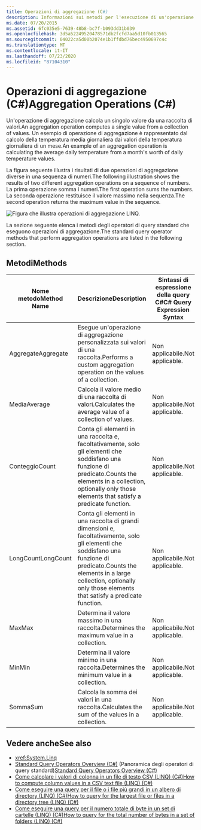 ```yaml
---
title: Operazioni di aggregazione (C#)
description: Informazioni sui metodi per l'esecuzione di un'operazione di aggregazione. Un'operazione di aggregazione calcola un singolo valore da una raccolta di valori.
ms.date: 07/20/2015
ms.assetid: 6fc035e5-7639-48b8-bc7f-b093dd31b039
ms.openlocfilehash: 3d5a52249520478571db2fcfd7aa5d10fb013565
ms.sourcegitcommit: 04022ca5d00b2074e1b1ffdbd76bec4950697c4c
ms.translationtype: MT
ms.contentlocale: it-IT
ms.lasthandoff: 07/23/2020
ms.locfileid: "87104310"
---
```

# <a name="aggregation-operations-c"></a><span data-ttu-id="6aedb-104">Operazioni di aggregazione (C#)</span><span class="sxs-lookup"><span data-stu-id="6aedb-104">Aggregation Operations (C#)</span></span>
<span data-ttu-id="6aedb-105">Un'operazione di aggregazione calcola un singolo valore da una raccolta di valori.</span><span class="sxs-lookup"><span data-stu-id="6aedb-105">An aggregation operation computes a single value from a collection of values.</span></span> <span data-ttu-id="6aedb-106">Un esempio di operazione di aggregazione è rappresentato dal calcolo della temperatura media giornaliera dai valori della temperatura giornaliera di un mese.</span><span class="sxs-lookup"><span data-stu-id="6aedb-106">An example of an aggregation operation is calculating the average daily temperature from a month's worth of daily temperature values.</span></span>  
  
 <span data-ttu-id="6aedb-107">La figura seguente illustra i risultati di due operazioni di aggregazione diverse in una sequenza di numeri.</span><span class="sxs-lookup"><span data-stu-id="6aedb-107">The following illustration shows the results of two different aggregation operations on a sequence of numbers.</span></span> <span data-ttu-id="6aedb-108">La prima operazione somma i numeri.</span><span class="sxs-lookup"><span data-stu-id="6aedb-108">The first operation sums the numbers.</span></span> <span data-ttu-id="6aedb-109">La seconda operazione restituisce il valore massimo nella sequenza.</span><span class="sxs-lookup"><span data-stu-id="6aedb-109">The second operation returns the maximum value in the sequence.</span></span>  
  
 ![Figura che illustra operazioni di aggregazione LINQ.](./media/aggregation-operations/linq-aggregation-operations.png)  
  
 <span data-ttu-id="6aedb-111">La sezione seguente elenca i metodi degli operatori di query standard che eseguono operazioni di aggregazione.</span><span class="sxs-lookup"><span data-stu-id="6aedb-111">The standard query operator methods that perform aggregation operations are listed in the following section.</span></span>  
  
## <a name="methods"></a><span data-ttu-id="6aedb-112">Metodi</span><span class="sxs-lookup"><span data-stu-id="6aedb-112">Methods</span></span>  
  
|<span data-ttu-id="6aedb-113">Nome metodo</span><span class="sxs-lookup"><span data-stu-id="6aedb-113">Method Name</span></span>|<span data-ttu-id="6aedb-114">Descrizione</span><span class="sxs-lookup"><span data-stu-id="6aedb-114">Description</span></span>|<span data-ttu-id="6aedb-115">Sintassi di espressione della query C#</span><span class="sxs-lookup"><span data-stu-id="6aedb-115">C# Query Expression Syntax</span></span>|<span data-ttu-id="6aedb-116">Altre informazioni</span><span class="sxs-lookup"><span data-stu-id="6aedb-116">More Information</span></span>|  
|-----------------|-----------------|---------------------------------|----------------------|  
|<span data-ttu-id="6aedb-117">Aggregate</span><span class="sxs-lookup"><span data-stu-id="6aedb-117">Aggregate</span></span>|<span data-ttu-id="6aedb-118">Esegue un'operazione di aggregazione personalizzata sui valori di una raccolta.</span><span class="sxs-lookup"><span data-stu-id="6aedb-118">Performs a custom aggregation operation on the values of a collection.</span></span>|<span data-ttu-id="6aedb-119">Non applicabile.</span><span class="sxs-lookup"><span data-stu-id="6aedb-119">Not applicable.</span></span>|<xref:System.Linq.Enumerable.Aggregate%2A?displayProperty=nameWithType><br /><br /> <xref:System.Linq.Queryable.Aggregate%2A?displayProperty=nameWithType>|  
|<span data-ttu-id="6aedb-120">Media</span><span class="sxs-lookup"><span data-stu-id="6aedb-120">Average</span></span>|<span data-ttu-id="6aedb-121">Calcola il valore medio di una raccolta di valori.</span><span class="sxs-lookup"><span data-stu-id="6aedb-121">Calculates the average value of a collection of values.</span></span>|<span data-ttu-id="6aedb-122">Non applicabile.</span><span class="sxs-lookup"><span data-stu-id="6aedb-122">Not applicable.</span></span>|<xref:System.Linq.Enumerable.Average%2A?displayProperty=nameWithType><br /><br /> <xref:System.Linq.Queryable.Average%2A?displayProperty=nameWithType>|  
|<span data-ttu-id="6aedb-123">Conteggio</span><span class="sxs-lookup"><span data-stu-id="6aedb-123">Count</span></span>|<span data-ttu-id="6aedb-124">Conta gli elementi in una raccolta e, facoltativamente, solo gli elementi che soddisfano una funzione di predicato.</span><span class="sxs-lookup"><span data-stu-id="6aedb-124">Counts the elements in a collection, optionally only those elements that satisfy a predicate function.</span></span>|<span data-ttu-id="6aedb-125">Non applicabile.</span><span class="sxs-lookup"><span data-stu-id="6aedb-125">Not applicable.</span></span>|<xref:System.Linq.Enumerable.Count%2A?displayProperty=nameWithType><br /><br /> <xref:System.Linq.Queryable.Count%2A?displayProperty=nameWithType>|  
|<span data-ttu-id="6aedb-126">LongCount</span><span class="sxs-lookup"><span data-stu-id="6aedb-126">LongCount</span></span>|<span data-ttu-id="6aedb-127">Conta gli elementi in una raccolta di grandi dimensioni e, facoltativamente, solo gli elementi che soddisfano una funzione di predicato.</span><span class="sxs-lookup"><span data-stu-id="6aedb-127">Counts the elements in a large collection, optionally only those elements that satisfy a predicate function.</span></span>|<span data-ttu-id="6aedb-128">Non applicabile.</span><span class="sxs-lookup"><span data-stu-id="6aedb-128">Not applicable.</span></span>|<xref:System.Linq.Enumerable.LongCount%2A?displayProperty=nameWithType><br /><br /> <xref:System.Linq.Queryable.LongCount%2A?displayProperty=nameWithType>|  
|<span data-ttu-id="6aedb-129">Max</span><span class="sxs-lookup"><span data-stu-id="6aedb-129">Max</span></span>|<span data-ttu-id="6aedb-130">Determina il valore massimo in una raccolta.</span><span class="sxs-lookup"><span data-stu-id="6aedb-130">Determines the maximum value in a collection.</span></span>|<span data-ttu-id="6aedb-131">Non applicabile.</span><span class="sxs-lookup"><span data-stu-id="6aedb-131">Not applicable.</span></span>|<xref:System.Linq.Enumerable.Max%2A?displayProperty=nameWithType><br /><br /> <xref:System.Linq.Queryable.Max%2A?displayProperty=nameWithType>|  
|<span data-ttu-id="6aedb-132">Min</span><span class="sxs-lookup"><span data-stu-id="6aedb-132">Min</span></span>|<span data-ttu-id="6aedb-133">Determina il valore minimo in una raccolta.</span><span class="sxs-lookup"><span data-stu-id="6aedb-133">Determines the minimum value in a collection.</span></span>|<span data-ttu-id="6aedb-134">Non applicabile.</span><span class="sxs-lookup"><span data-stu-id="6aedb-134">Not applicable.</span></span>|<xref:System.Linq.Enumerable.Min%2A?displayProperty=nameWithType><br /><br /> <xref:System.Linq.Queryable.Min%2A?displayProperty=nameWithType>|  
|<span data-ttu-id="6aedb-135">Somma</span><span class="sxs-lookup"><span data-stu-id="6aedb-135">Sum</span></span>|<span data-ttu-id="6aedb-136">Calcola la somma dei valori in una raccolta.</span><span class="sxs-lookup"><span data-stu-id="6aedb-136">Calculates the sum of the values in a collection.</span></span>|<span data-ttu-id="6aedb-137">Non applicabile.</span><span class="sxs-lookup"><span data-stu-id="6aedb-137">Not applicable.</span></span>|<xref:System.Linq.Enumerable.Sum%2A?displayProperty=nameWithType><br /><br /> <xref:System.Linq.Queryable.Sum%2A?displayProperty=nameWithType>|  
  
## <a name="see-also"></a><span data-ttu-id="6aedb-138">Vedere anche</span><span class="sxs-lookup"><span data-stu-id="6aedb-138">See also</span></span>

- <xref:System.Linq>
- <span data-ttu-id="6aedb-139">[Standard Query Operators Overview (C#)](./standard-query-operators-overview.md) (Panoramica degli operatori di query standard)</span><span class="sxs-lookup"><span data-stu-id="6aedb-139">[Standard Query Operators Overview (C#)](./standard-query-operators-overview.md)</span></span>
- [<span data-ttu-id="6aedb-140">Come calcolare i valori di colonna in un file di testo CSV (LINQ) (C#)</span><span class="sxs-lookup"><span data-stu-id="6aedb-140">How to compute column values in a CSV text file (LINQ) (C#)</span></span>](./how-to-compute-column-values-in-a-csv-text-file-linq.md)
- [<span data-ttu-id="6aedb-141">Come eseguire una query per il file o i file più grandi in un albero di directory (LINQ) (C#)</span><span class="sxs-lookup"><span data-stu-id="6aedb-141">How to query for the largest file or files in a directory tree (LINQ) (C#)</span></span>](./how-to-query-for-the-largest-file-or-files-in-a-directory-tree-linq.md)
- [<span data-ttu-id="6aedb-142">Come eseguire una query per il numero totale di byte in un set di cartelle (LINQ) (C#)</span><span class="sxs-lookup"><span data-stu-id="6aedb-142">How to query for the total number of bytes in a set of folders (LINQ) (C#)</span></span>](./how-to-query-for-the-total-number-of-bytes-in-a-set-of-folders-linq.md)
